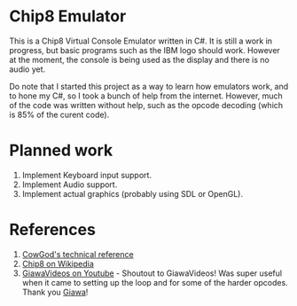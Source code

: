 # Chip8 Emulator

This is a Chip8 Virtual Console Emulator written in C#. It is still a work in progress, but basic programs such as the IBM logo should work. However at the moment, the console is being used as the display and there is no audio yet.

Do note that I started this project as a way to learn how emulators work, and to hone my C#, so I took a bunch of help from the internet. However, much of the code was written without help, such as the opcode decoding (which is 85% of the curent code).

# Planned work

1. Implement Keyboard input support.
2. Implement Audio support.
3. Implement actual graphics (probably using SDL or OpenGL).

# References

1. [CowGod's technical reference](http://devernay.free.fr/hacks/chip8/C8TECH10.HTM)
2. [Chip8 on Wikipedia](https://en.wikipedia.org/wiki/CHIP-8)
3. [GiawaVideos on Youtube](https://www.youtube.com/channel/UCCr-745lOvoWD4-5zbd26og) - Shoutout to GiawaVideos! Was super useful when it came to setting up the loop and for some of the harder opcodes. Thank you [Giawa](https://github.com/giawa)!
